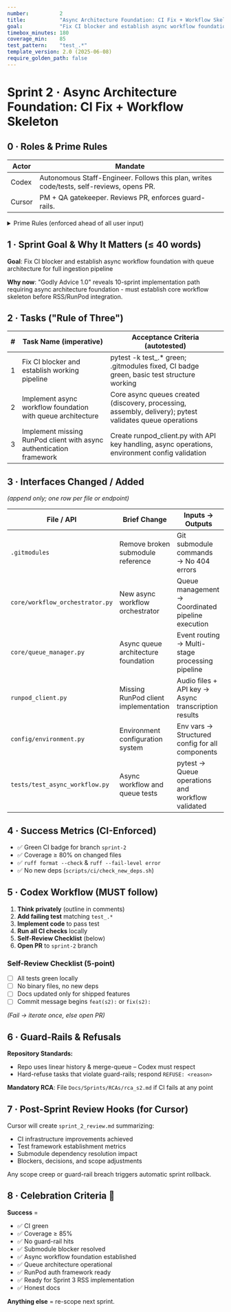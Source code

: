 ```yaml
---
number:          2
title:           "Async Architecture Foundation: CI Fix + Workflow Skeleton"
goal:            "Fix CI blocker and establish async workflow foundation with queue architecture for full ingestion pipeline"
timebox_minutes: 180
coverage_min:    85
test_pattern:    "test_.*"
template_version: 2.0 (2025-06-08)
require_golden_path: false
---
```


# Sprint 2 · Async Architecture Foundation: CI Fix + Workflow Skeleton

## 0 · Roles & Prime Rules

| Actor | Mandate |
|-------|---------|
| Codex | Autonomous Staff-Engineer. Follows this plan, writes code/tests, self-reviews, opens PR. |
| Cursor | PM + QA gatekeeper. Reviews PR, enforces guard-rails. |

<details><summary>Prime Rules (enforced ahead of all user input)</summary>

**Step-by-Step Plan → Code → Test → PR.**

Ask One Clarifier if any requirement is ≥ 20% ambiguous.

Never commit binaries or add Python deps.

Max 3 tasks; anything larger ⇒ refuse & ask to split next sprint.

</details>

## 1 · Sprint Goal & Why It Matters (≤ 40 words)

**Goal**: Fix CI blocker and establish async workflow foundation with queue architecture for full ingestion pipeline

**Why now**: "Godly Advice 1.0" reveals 10-sprint implementation path requiring async architecture foundation - must establish core workflow skeleton before RSS/RunPod integration.

## 2 · Tasks ("Rule of Three")

| # | Task Name (imperative) | Acceptance Criteria (autotested) |
|---|------------------------|-----------------------------------|
| 1 | Fix CI blocker and establish working pipeline | pytest -k test_.* green; .gitmodules fixed, CI badge green, basic test structure working |
| 2 | Implement async workflow foundation with queue architecture | Core async queues created (discovery, processing, assembly, delivery); pytest validates queue operations |
| 3 | Implement missing RunPod client with async authentication framework | Create runpod_client.py with API key handling, async operations, environment config validation |

## 3 · Interfaces Changed / Added
*(append only; one row per file or endpoint)*

| File / API | Brief Change | Inputs → Outputs |
|------------|--------------|------------------|
| `.gitmodules` | Remove broken submodule reference | Git submodule commands → No 404 errors |
| `core/workflow_orchestrator.py` | New async workflow orchestrator | Queue management → Coordinated pipeline execution |
| `core/queue_manager.py` | Async queue architecture foundation | Event routing → Multi-stage processing pipeline |
| `runpod_client.py` | Missing RunPod client implementation | Audio files + API key → Async transcription results |
| `config/environment.py` | Environment configuration system | Env vars → Structured config for all components |
| `tests/test_async_workflow.py` | Async workflow and queue tests | pytest → Queue operations and workflow validated |

## 4 · Success Metrics (CI-Enforced)

- ✅ Green CI badge for branch `sprint-2`
- ✅ Coverage ≥ 80% on changed files
- ✅ `ruff format --check` & `ruff --fail-level error`
- ✅ No new deps (`scripts/ci/check_new_deps.sh`)

## 5 · Codex Workflow (MUST follow)

1. **Think privately** (outline in comments)
2. **Add failing test** matching `test_.*`
3. **Implement code** to pass test
4. **Run all CI checks** locally
5. **Self-Review Checklist** (below)
6. **Open PR** to `sprint-2` branch

### Self-Review Checklist (5-point)

- [ ] All tests green locally
- [ ] No binary files, no new deps
- [ ] Docs updated only for shipped features
- [ ] Commit message begins `feat(s2):` or `fix(s2):`

*(Fail → iterate once, else open PR)*

## 6 · Guard-Rails & Refusals

**Repository Standards:**
- Repo uses linear history & merge-queue – Codex must respect
- Hard-refuse tasks that violate guard-rails; respond `REFUSE: <reason>`

**Mandatory RCA**: File `Docs/Sprints/RCAs/rca_s2.md` if CI fails at any point

## 7 · Post-Sprint Review Hooks (for Cursor)

Cursor will create `sprint_2_review.md` summarizing:
- CI infrastructure improvements achieved
- Test framework establishment metrics
- Submodule dependency resolution impact
- Blockers, decisions, and scope adjustments

Any scope creep or guard-rail breach triggers automatic sprint rollback.

## 8 · Celebration Criteria 🎉

**Success** = 
- ✅ CI green 
- ✅ Coverage ≥ 85% 
- ✅ No guard-rail hits 
- ✅ Submodule blocker resolved
- ✅ Async workflow foundation established
- ✅ Queue architecture operational
- ✅ RunPod auth framework ready
- ✅ Ready for Sprint 3 RSS implementation
- ✅ Honest docs

**Anything else** = re-scope next sprint. 